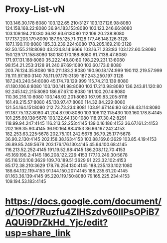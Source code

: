# Proxy-List-vN

103.146.30.178:8080
103.122.65.210:3127
103.137.126.98:8080
124.158.168.22:8080
36.94.183.153:8080
103.123.246.66:8080
103.109.194.210:80
36.92.93.61:8080
112.109.20.238:8080
177.137.203.179:8090
187.95.125.71:3128
177.46.148.126:3128
187.1.190.110:8080
185.33.239.224:8080
178.205.169.210:3128
92.50.155.218:8080
43.224.8.14:6666
103.16.71.233:83
103.122.60.5:8080
150.129.171.158:8080
180.180.170.188:8080
61.7.138.47:8080
171.97.131.188:8080
35.222.148.80:80
198.229.231.13:8080
98.154.21.253:3128
91.240.97.69:1080
103.60.173.6:8080
203.76.124.35:8080
180.211.183.2:8080
190.90.18.174:999
190.112.219.57:999
78.111.97.180:3140
78.111.97.179:3139
187.243.250.197:3128
187.243.240.54:8080
45.174.79.129:999
115.74.213.139:8080
41.180.106.6:8080
103.130.141.98:8080
103.17.213.98:8080
136.243.81.120:80
92.245.142.215:8080
186.67.67.10:8080
191.100.20.14:8080
110.36.216.10:8080
103.148.92.201:8080
167.99.83.205:8118
161.49.215.57:8080
45.130.97.47:8080
114.32.84.229:8080
121.54.164.151:8080
212.73.73.234:8081
103.91.67.146:80
62.68.43.114:8080
91.187.75.132:8080
41.204.87.90:8080
103.106.112.11:5430
103.160.178.8:4145
101.255.69.138:5678
103.122.64.130:1080
118.97.30.42:8291
118.99.94.247:4145
116.213.52.253:4145
139.0.16.186:4153
36.67.161.2:4153
202.169.35.90:4145
36.90.164.88:4153
36.66.167.242:4153
182.253.63.225:5678
202.75.101.242:5678
36.79.25.177:5678
36.90.2.130:4145
202.158.38.163:4153
103.88.169.6:3629
103.85.4.19:4153
36.89.85.249:5678
203.176.176.130:4145
45.64.100.68:4145
116.213.52.252:4145
191.19.52.68:4145
186.208.112.70:4153
45.169.196.2:4145
186.208.122.226:4153
177.10.249.30:5678
85.116.120.106:3629
109.70.189.51:3629
91.223.32.102:4153
85.172.38.210:3629
178.76.254.130:4145
188.235.133.102:1080
188.64.132.119:4153
91.144.150.207:4145
188.235.61.20:4145
81.163.36.139:4145
95.220.119.150:8080
79.165.225.234:4153
109.194.53.183:4145
# https://docs.google.com/document/d/1OOf7Ruzfu4ZlHSzdv60lIPsOPiB7AQUi9DrZkHd_Yjc/edit?usp=share_link
